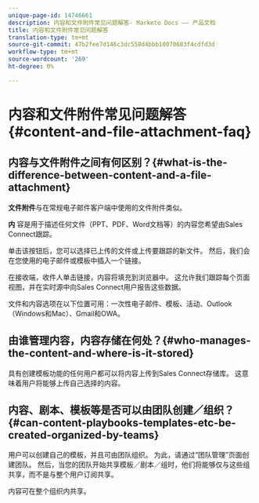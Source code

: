 ```yaml
---
unique-page-id: 14746661
description: 内容和文件附件常见问题解答- Marketo Docs —— 产品文档
title: 内容和文件附件常见问题解答
translation-type: tm+mt
source-git-commit: 47b2fee7d146c3dc558d4bbb10070683f4cdfd3d
workflow-type: tm+mt
source-wordcount: '269'
ht-degree: 0%

---
```



# 内容和文件附件常见问题解答{#content-and-file-attachment-faq}

## 内容与文件附件之间有何区别？{#what-is-the-difference-between-content-and-a-file-attachment}

**文件附件**&#x200B;与在常规电子邮件客户端中使用的文件附件类似。

**内** 容是用于描述任何文件（PPT、PDF、Word文档等）的内容您希望由Sales Connect跟踪。

单击该按钮后，您可以选择已上传的文件或上传要跟踪的新文件。 然后，我们会在您使用的电子邮件或模板中插入一个链接。

在接收端，收件人单击链接，内容将填充到浏览器中。 这允许我们跟踪每个页面视图，并在实时源中向Sales Connect用户报告这些数据。

文件和内容选项在以下位置可用：一次性电子邮件、模板、活动、Outlook（Windows和Mac）、Gmail和OWA。

## 由谁管理内容，内容存储在何处？{#who-manages-the-content-and-where-is-it-stored}

具有创建模板功能的任何用户都可以将内容上传到Sales Connect存储库。 这意味着用户将能够上传自己选择的内容。

## 内容、剧本、模板等是否可以由团队创建／组织？{#can-content-playbooks-templates-etc-be-created-organized-by-teams}

用户可以创建自己的模板，并且可由团队组织。 为此，请通过“团队管理”页面创建团队。 然后，当您的团队开始共享模板／剧本／组时，他们将能够仅与这些组共享，而不是与整个用户订阅共享。

内容可在整个组织内共享。

